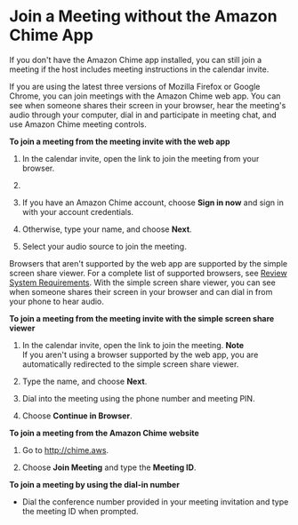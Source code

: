 # Join a Meeting without the Amazon Chime App<a name="chime-join-meeting"></a>

If you don't have the Amazon Chime app installed, you can still join a meeting if the host includes meeting instructions in the calendar invite\.

If you are using the latest three versions of Mozilla Firefox or Google Chrome, you can join meetings with the Amazon Chime web app\. You can see when someone shares their screen in your browser, hear the meeting's audio through your computer, dial in and participate in meeting chat, and use Amazon Chime meeting controls\.

**To join a meeting from the meeting invite with the web app**

1. In the calendar invite, open the link to join the meeting from your browser\.

1. 

   1. If you have an Amazon Chime account, choose **Sign in now** and sign in with your account credentials\.

   1. Otherwise, type your name, and choose **Next**\.

1. Select your audio source to join the meeting\.

Browsers that aren't supported by the web app are supported by the simple screen share viewer\. For a complete list of supported browsers, see [Review System Requirements](chime-requirements.md)\. With the simple screen share viewer, you can see when someone shares their screen in your browser and can dial in from your phone to hear audio\.

**To join a meeting from the meeting invite with the simple screen share viewer**

1. In the calendar invite, open the link to join the meeting\.
**Note**  
If you aren't using a browser supported by the web app, you are automatically redirected to the simple screen share viewer\.

1. Type the name, and choose **Next**\.

1. Dial into the meeting using the phone number and meeting PIN\.

1. Choose **Continue in Browser**\.

**To join a meeting from the Amazon Chime website**

1. Go to [http://chime\.aws](http://chime.aws)\.

1. Choose **Join Meeting** and type the **Meeting ID**\.

**To join a meeting by using the dial\-in number**
+ Dial the conference number provided in your meeting invitation and type the meeting ID when prompted\.